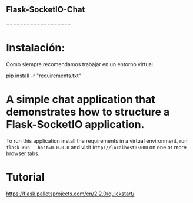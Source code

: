 ## Flask-SocketIO-Chat
===================
# Instalación:

Como siempre recomendamos trabajar en un entorno virtual.

pip install -r "requirements.txt"

# A simple chat application that demonstrates how to structure a Flask-SocketIO application.

To run this application install the requirements in a virtual environment, run `flask run --host=0.0.0.0` and visit `http://localhost:5000` on one or more browser tabs.

# Tutorial

https://flask.palletsprojects.com/en/2.2.0/quickstart/
